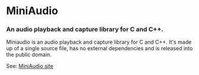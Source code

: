 
# MiniAudio
### An audio playback and capture library for C and C++.

Miniaudio is an audio playback and capture library for C and C++. It's made up of a single source file, has no external dependencies and is released into the public domain.

See: 
[MiniAudio site](https://miniaud.io/)
